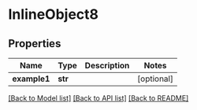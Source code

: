 # InlineObject8

## Properties
Name | Type | Description | Notes
------------ | ------------- | ------------- | -------------
**example1** | **str** |  | [optional] 

[[Back to Model list]](../README.md#documentation-for-models) [[Back to API list]](../README.md#documentation-for-api-endpoints) [[Back to README]](../README.md)


